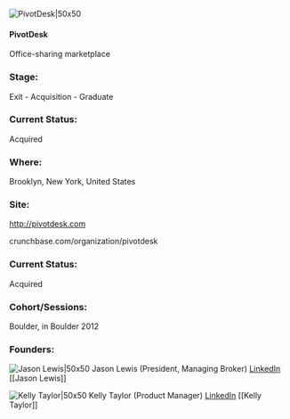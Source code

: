 

![PivotDesk|50x50](https://apimg.techstars.com/connect/images/image_files/54eceb6a883a9cb14b000007/original/pivotdesk.png)

#### PivotDesk
Office-sharing marketplace

### Stage: 
Exit - Acquisition - Graduate 

### Current Status: 
Acquired

### Where:
Brooklyn, New York, United States

### Site:
http://pivotdesk.com



crunchbase.com/organization/pivotdesk

### Current Status: 
Acquired

### Cohort/Sessions: 
Boulder, in Boulder 2012

### Founders: 

![Jason Lewis|50x50](https://apimg.techstars.com/connect/images/image_files/5335/b60b/500c/c041/1700/0001/original/headshotbest.jpg) Jason Lewis (President, Managing Broker) [LinkedIn](https://linkedin.com/in/jlewku) [[Jason Lewis]]

![Kelly Taylor|50x50]() Kelly Taylor (Product Manager) [LinkedIn](https://linkedin.com/in/kellytaylor) [[Kelly Taylor]]


